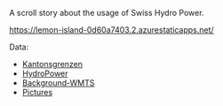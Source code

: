 A scroll story about the usage of Swiss Hydro Power.

https://lemon-island-0d60a7403.2.azurestaticapps.net/


Data:
* [Kantonsgrenzen](https://www.geocat.ch/geonetwork/srv/eng/catalog.search#/metadata/9eee6d40-f0a6-46c9-94ad-69679b9f3d38)
* [HydroPower](https://www.geocat.ch/geonetwork/srv/eng/catalog.search#/metadata/a7d239f2-4202-4760-9537-41e1a8c3c984)
* [Background-WMTS](https://api3.geo.admin.ch/services/sdiservices.html#wmts)
* [Pictures](https://www.e-pics.ethz.ch/en/home_en/)
